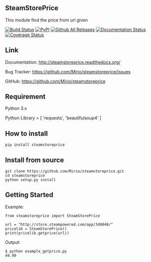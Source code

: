 ## SteamStorePrice
This module find the price from url given

[![Build Status](https://travis-ci.org/Mirio/steamstoreprice.svg?branch=0.1)](https://travis-ci.org/Mirio/steamstoreprice) [![PyPI](https://img.shields.io/pypi/dm/steamstoreprice.svg)]() [![Github All Releases](https://img.shields.io/github/downloads/mirio/steamstoreprice/total.svg)]() [![Documentation Status](https://readthedocs.org/projects/steamstoreprice/badge/?version=0.1)](http://steamstoreprice.readthedocs.org/en/latest/?badge=0.1)
[![Coverage Status](https://coveralls.io/repos/github/Mirio/steamstoreprice/badge.svg?branch=0.1)](https://coveralls.io/github/Mirio/steamstoreprice?branch=0.1)



## Link
Documentation: http://steamstoreprice.readthedocs.org/

Bug Tracker: https://github.com/Mirio/steamstoreprice/issues

GitHub: https://github.com/Mirio/steamstoreprice


## Requirement
Python 3.x

Python Library = [ 'requests', 'beautifulsoup4' ]

## How to install
```
pip install steamstoreprice
```

## Install from source
```
git clone https://github.com/Mirio/steamstoreprice.git
cd steamstoreprice
python setup.py install
```

## Getting Started

Example:
```
from steamstoreprice import SteamStorePrice

url = "http://store.steampowered.com/app/349040/"
pricelib = SteamStorePrice()
print(pricelib.getprice(url))
```

Output:
```
$ python example_getprice.py
49.99
```
